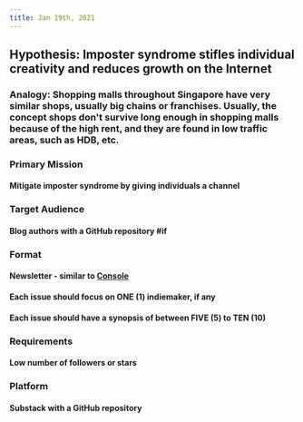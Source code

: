 ```yaml
---
title: Jan 19th, 2021
---
```


## Hypothesis: Imposter syndrome stifles individual creativity and reduces growth on the Internet
### Analogy: Shopping malls throughout Singapore have very similar shops, usually big chains or franchises. Usually, the concept shops don't survive long enough in shopping malls because of the high rent, and they are found in low traffic areas, such as HDB, etc.
### Primary Mission
#### Mitigate imposter syndrome by giving individuals a channel
### Target Audience
#### Blog authors with a GitHub repository #if
### Format
#### Newsletter - similar to [Console](https://console.substack.com)
#### Each issue should focus on ONE (1) indiemaker, if any
#### Each issue should have a synopsis of between FIVE (5) to TEN (10)
### Requirements
#### Low number of followers or stars
####
### Platform
#### Substack with a GitHub repository
